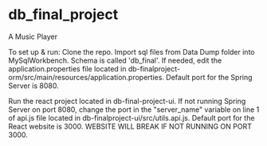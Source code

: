 # db_final_project
A Music Player

To set up & run: 
Clone the repo.
Import sql files from Data Dump folder into MySqlWorkbench. Schema is called 'db_final'.
If needed, edit the application.properties file located in db-finalproject-orm/src/main/resources/application.properties.
Default port for the Spring Server is 8080. 

Run the react project located in db-final-project-ui. 
If not running Spring Server on port 8080, change the port in the "server_name" variable on line 1 of api.js file located in db-finalproject-ui/src/utils.api.js.
Default port for the React website is 3000. WEBSITE WILL BREAK IF NOT RUNNING ON PORT 3000.
